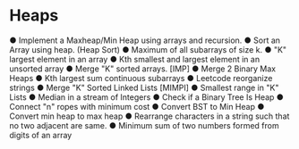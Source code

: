 # Heaps
●	Implement a Maxheap/Min Heap using arrays and recursion.
●	Sort an Array using heap. (Heap Sort)
●	Maximum of all subarrays of size k.
●	"K" largest element in an array
●	Kth smallest and largest element in an unsorted array
●	Merge "K" sorted arrays. [IMP]
●	Merge 2 Binary Max Heaps
●	Kth largest sum continuous subarrays
●	Leetcode reorganize strings
●	Merge "K" Sorted Linked Lists [MIMPI]
●	Smallest range in "K" Lists
●	Median in a stream of Integers
●	Check if a Binary Tree Is Heap
●	Connect "n" ropes with minimum cost
●	Convert BST to Min Heap
●	Convert min heap to max heap
●	Rearrange characters in a string such that no two adjacent are same.
●	Minimum sum of two numbers formed from digits of an array
